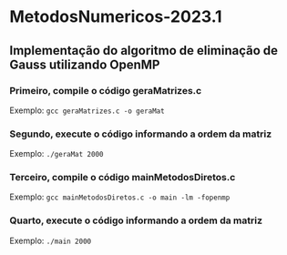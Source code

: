 <h1>MetodosNumericos-2023.1</h1>
<h2>Implementação do algoritmo de eliminação de Gauss utilizando OpenMP</h2>
<h3>Primeiro, compile o código geraMatrizes.c</h3>
  <p>Exemplo: <code>gcc geraMatrizes.c -o geraMat</code></p>
<h3>Segundo, execute o código informando a ordem da matriz</h3>
  <p>Exemplo: <code>./geraMat 2000</code></p></p>
<h3>Terceiro, compile o código mainMetodosDiretos.c</h3>
  <p>Exemplo: <code>gcc mainMetodosDiretos.c -o main -lm -fopenmp</code></p>
<h3>Quarto, execute o código informando a ordem da matriz</h3>
  <p>Exemplo: <code>./main 2000</code></p>
